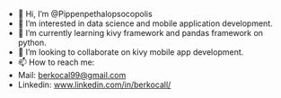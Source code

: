- 👋 Hi, I’m @Pippenpethalopsocopolis
- 👀 I’m interested in data science and mobile application development.
- 🌱 I’m currently learning kivy framework and pandas framework on python.
- 💞️ I’m looking to collaborate on kivy mobile app development.
- 📫 How to reach me:
- Mail: berkocal99@gmail.com
- Linkedin: www.linkedin.com/in/berkocall/
